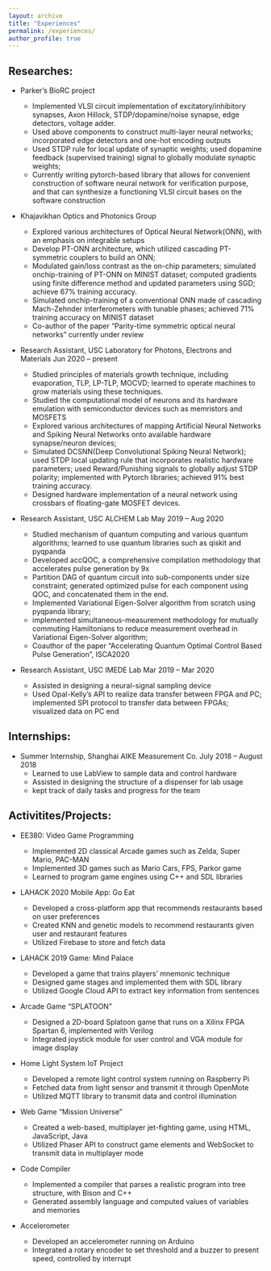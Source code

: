 ```yaml
---
layout: archive
title: "Experiences"
permalink: /experiences/
author_profile: true
---
```


Researches:
------

* Parker’s BioRC project	
  *	Implemented VLSI circuit implementation of excitatory/inhibitory synapses, Axon Hillock, STDP/dopamine/noise synapse, edge detectors, voltage adder.
  *	Used above components to construct multi-layer neural networks; incorporated edge detectors and one-hot encoding outputs
  *	Used STDP rule for local update of synaptic weights; used dopamine feedback (supervised training) signal to globally modulate synaptic weights;
  *	Currently writing pytorch-based library that allows for convenient construction of software neural network for verification purpose, and that can synthesize a functioning VLSI circuit bases on the software construction

* Khajavikhan Optics and Photonics Group
  *	Explored various architectures of Optical Neural Network(ONN), with an emphasis on integrable setups
  *	Develop PT-ONN architecture, which utilized cascading PT-symmetric couplers to build an ONN; 
  *	Modulated gain/loss contrast as the on-chip parameters; simulated onchip-training of PT-ONN on MINIST dataset; computed gradients using finite difference method and updated parameters using SGD; achieve 67% training accuracy.
  *	Simulated onchip-training of a conventional ONN made of cascading Mach-Zehnder interferometers with tunable phases; achieved 71% training accuracy on MINIST dataset 
  *	Co-author of the paper “Parity-time symmetric optical neural networks” currently under review

* Research Assistant, USC Laboratory for Photons, Electrons and Materials	Jun 2020 – present
  *	Studied principles of materials growth technique, including evaporation, TLP, LP-TLP, MOCVD; learned to operate machines to grow materials using these techniques.
  *	Studied the computational model of neurons and its hardware emulation with semiconductor devices such as memristors and MOSFETS
  *	Explored various architectures of mapping Artificial Neural Networks and Spiking Neural Networks onto available hardware synapse/neuron devices; 
  *	Simulated DCSNN(Deep Convolutional Spiking Neural Network); used STDP local updating rule that incorporates realistic hardware parameters; used Reward/Punishing signals to globally adjust STDP polarity; implemented with Pytorch libraries; achieved 91% best training accuracy.
  *	Designed hardware implementation of a neural network using crossbars of floating-gate MOSFET devices.

* Research Assistant, USC ALCHEM Lab	May 2019 – Aug 2020
  *	Studied mechanism of quantum computing and various quantum algorithms; learned to use quantum libraries such as qiskit and pyqpanda
  *	Developed accQOC, a comprehensive compilation methodology that accelerates pulse generation by 9x
  *	Partition DAG of quantum circuit into sub-components under size constraint; generated optimized pulse for each component using QOC, and concatenated them in the end.
  *	Implemented Variational Eigen-Solver algorithm from scratch using pyqpanda library; 
  *	implemented simultaneous-measurement methodology for mutually commuting Hamiltonians to reduce measurement overhead in Variational Eigen-Solver algorithm; 
  *	Coauthor of the paper “Accelerating Quantum Optimal Control Based Pulse Generation”, ISCA2020

* Research Assistant, USC IMEDE Lab	Mar 2019 – Mar 2020
  *	Assisted in designing a neural-signal sampling device
  *	Used Opal-Kelly’s API to realize data transfer between FPGA and PC; implemented SPI protocol to transfer data between FPGAs; visualized data on PC end

Internships:
------

* Summer Internship, Shanghai AIKE Measurement Co.      	July 2018 – August 2018
  *	Learned to use LabView to sample data and control hardware
  *	Assisted in designing the structure of a dispenser for lab usage
  *	kept track of daily tasks and progress for the team

Activitites/Projects:
------
* EE380: Video Game Programming	
  *	Implemented 2D classical Arcade games such as Zelda, Super Mario, PAC-MAN
  *	Implemented 3D games such as Mario Cars, FPS, Parkor game
  *	Learned to program game engines using C++ and SDL libraries

* LAHACK 2020 Mobile App: Go Eat
  *	Developed a cross-platform app that recommends restaurants based on user preferences
  *	Created KNN and genetic models to recommend restaurants given user and restaurant features
  *	Utilized Firebase to store and fetch data

* LAHACK 2019 Game: Mind Palace
  *	Developed a game that trains players’ mnemonic technique
  *	Designed game stages and implemented them with SDL library 
  *	Utilized Google Cloud API to extract key information from sentences

* Arcade Game “SPLATOON”
  *	Designed a 2D-board Splatoon game that runs on a Xilinx FPGA Spartan 6, implemented with Verilog
  *	Integrated joystick module for user control and VGA module for image display 

* Home Light System IoT Project
  *	Developed a remote light control system running on Raspberry Pi
  *	Fetched data from light sensor and transmit it through OpenMote
  *	Utilized MQTT library to transmit data and control illumination

* Web Game “Mission Universe”
  *	Created a web-based, multiplayer jet-fighting game, using HTML, JavaScript, Java
  *	Utilized Phaser API to construct game elements and WebSocket to transmit data in multiplayer mode

* Code Compiler
  *	Implemented a compiler that parses a realistic program into tree structure, with Bison and C++
  *	Generated assembly language and computed values of variables and memories
  
* Accelerometer
  *	Developed an accelerometer running on Arduino
  *	Integrated a rotary encoder to set threshold and a buzzer to present speed, controlled by interrupt
